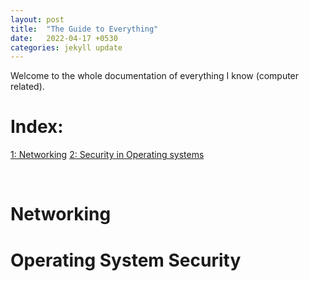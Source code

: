 ```yaml
---
layout: post
title:  "The Guide to Everything"
date:   2022-04-17 +0530
categories: jekyll update
---
```


Welcome to the whole documentation of everything I know (computer related).

# Index:
[1: Networking](#Networking)
[2: Security in Operating systems](#Operating-System_Security)

<br>

# Networking

# Operating System Security


